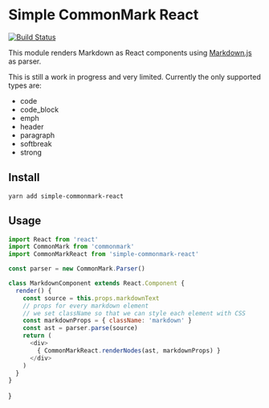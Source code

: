 # Simple CommonMark React

[![Build Status](https://travis-ci.org/GAumala/simple-commonmark-react.svg?branch=master)](https://travis-ci.org/GAumala/simple-commonmark-react)

This module renders Markdown as React components using [Markdown.js](https://www.npmjs.com/package/commonmark) as parser.

This is still a work in progress and very limited. Currently the only supported types are:

- code
- code_block
- emph
- header
- paragraph
- softbreak
- strong

## Install

```
yarn add simple-commonmark-react
```

## Usage

```javascript
import React from 'react'
import CommonMark from 'commonmark'
import CommonMarkReact from 'simple-commonmark-react'

const parser = new CommonMark.Parser()

class MarkdownComponent extends React.Component {
  render() {
    const source = this.props.markdownText
    // props for every markdown element
    // we set className so that we can style each element with CSS
    const markdownProps = { className: 'markdown' }
    const ast = parser.parse(source)
    return (
      <div>
        { CommonMarkReact.renderNodes(ast, markdownProps) }  
      </div>
    )
  }  
}
```
}
